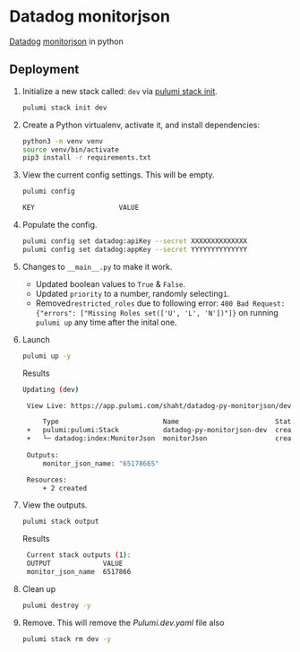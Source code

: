 # Datadog monitorjson

[Datadog](https://www.pulumi.com/registry/packages/datadog/api-docs/) [monitorjson](https://www.pulumi.com/registry/packages/datadog/api-docs/monitorjson) in python

## Deployment

1. Initialize a new stack called: `dev` via [pulumi stack init](https://www.pulumi.com/docs/reference/cli/pulumi_stack_init/).

   ```bash
   pulumi stack init dev
   ```

1. Create a Python virtualenv, activate it, and install dependencies:
   ```bash
   python3 -m venv venv
   source venv/bin/activate
   pip3 install -r requirements.txt
   ```

1. View the current config settings. This will be empty.

   ```bash
   pulumi config
   ```

   ```bash
   KEY                     VALUE
   ```

1. Populate the config.

   ```bash
   pulumi config set datadog:apiKey --secret XXXXXXXXXXXXXX 
   pulumi config set datadog:appKey --secret YYYYYYYYYYYYYY
   ```

1. Changes to `__main__.py` to make it work. 
    - Updated boolean values to `True` & `False`.
    - Updated `priority` to a number, randomly selecting`1`. 
    - Removed`restricted_roles` due to following error:  `400 Bad Request: {"errors": ["Missing Roles set(['U', 'L', 'N'])"]}` on running `pulumi up` any time after the inital one.

1. Launch

   ```bash
   pulumi up -y
   ```

   Results
   ```bash
   Updating (dev)

    View Live: https://app.pulumi.com/shaht/datadog-py-monitorjson/dev/updates/9

        Type                          Name                        Status      
    +   pulumi:pulumi:Stack           datadog-py-monitorjson-dev  created     
    +   └─ datadog:index:MonitorJson  monitorJson                 created     
    
    Outputs:
        monitor_json_name: "65178665"

    Resources:
        + 2 created

   ```

1. View the outputs.
   ```bash
   pulumi stack output
   ```

   Results
   ```bash
    Current stack outputs (1):
    OUTPUT             VALUE
    monitor_json_name  6517866
   ```

1. Clean up
   ```bash
   pulumi destroy -y
   ```

1. Remove.  This will remove the *Pulumi.dev.yaml* file also
   ```bash
   pulumi stack rm dev -y
   ```